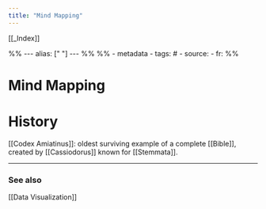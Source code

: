 ```yaml
---
title: "Mind Mapping"
---
```


[[_Index]]

%% ---
alias: [" "]
--- %%
%% - metadata
	- tags: #
	- source: 
	- fr: 
%%

# Mind Mapping

# History
[[Codex Amiatinus]]: oldest surviving example of a complete [[Bible]], created by [[Cassiodorus]] known for [[Stemmata]].

-------------
### See also
[[Data Visualization]]

